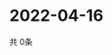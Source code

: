 # 2022-04-16
  共 0条

  <!-- BEGIN -->
  <!-- 最后更新时间Sat Apr 16 2022 14:05:23 GMT+0000 (Coordinated Universal Time) -->
  
  <!-- END -->
  
  